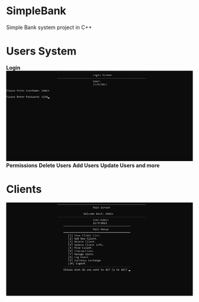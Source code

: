# SimpleBank
Simple Bank system project in C++
# Users System
 **Login** 
![Screenshot of a comment on a GitHub issue showing an image, added in the Markdown, of an Octocat smiling and raising a tentacle.](https://github.com/shgawa13/SimpleBank/blob/master/loginScreen.jpg)
**Permissions**
**Delete Users**
**Add Users**
**Update Users and more**

# Clients 
![Screenshot of a comment on a GitHub issue showing an image, added in the Markdown, of an Octocat smiling and raising a tentacle.](https://github.com/shgawa13/SimpleBank/blob/master/MainScreen.jpg)
